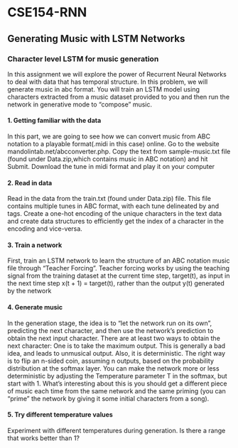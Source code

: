 # CSE154-RNN
## Generating Music with LSTM Networks
### Character level LSTM for music generation
In this assignment we will explore the power of Recurrent Neural Networks to deal with data that has temporal
structure. In this problem, we will generate music in abc format. You will train an LSTM model using characters
extracted from a music dataset provided to you and then run the network in generative mode to “compose” music.

#### 1. Getting familiar with the data
In this part, we are going to see how we can convert music from ABC
notation to a playable format(.midi in this case) online. Go to the website mandolintab.net/abcconverter.php.
Copy the text from sample-music.txt file (found under Data.zip,which contains music in ABC notation) and
hit Submit. Download the tune in midi format and play it on your computer

#### 2. Read in data
Read in the data from the train.txt (found under Data.zip) file. This file contains multiple
tunes in ABC format, with each tune delineated by <start> and <end> tags. Create a one-hot encoding of
the unique characters in the text data and create data structures to efficiently get the index of a character in
the encoding and vice-versa.
  
#### 3. Train a network
First, train an LSTM network to learn the structure of an ABC notation music file through
“Teacher Forcing”. Teacher forcing works by using the teaching signal from the training dataset at the
current time step, target(t), as input in the next time step x(t + 1) = target(t), rather than the output y(t)
generated by the network

#### 4. Generate music
In the generation stage, the idea is to “let the network run on its own”, predicting the next
character, and then use the network’s prediction to obtain the next input character. There are at least two
ways to obtain the next character: One is to take the maximum output. This is generally a bad idea, and
leads to unmusical output. Also, it is deterministic. The right way is to flip an n-sided coin, assuming n
outputs, based on the probability distribution at the softmax layer. You can make the network more or less
deterministic by adjusting the Temperature parameter T in the softmax, but start with 1. What’s interesting
about this is you should get a different piece of music each time from the same network and the same priming
(you can “prime” the network by giving it some initial characters from a song).

#### 5. Try different temperature values
Experiment with different temperatures during generation. Is there a
range that works better than 1?
